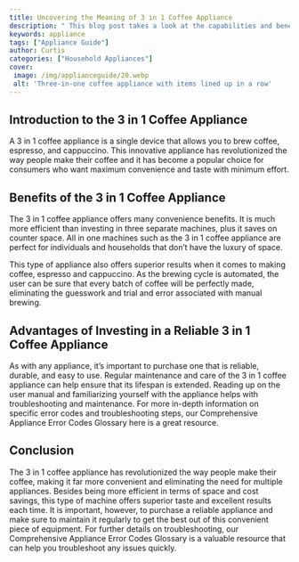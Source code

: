 ```yaml
---
title: Uncovering the Meaning of 3 in 1 Coffee Appliance
description: " This blog post takes a look at the capabilities and benefits of the popular single serve 3 in 1 coffee appliance Learn how to maximize the convenience and versatility of the machine"
keywords: appliance
tags: ["Appliance Guide"]
author: Curtis
categories: ["Household Appliances"]
cover: 
 image: /img/applianceguide/20.webp
 alt: 'Three-in-one coffee appliance with items lined up in a row'
---
```

## Introduction to the 3 in 1 Coffee Appliance
A 3 in 1 coffee appliance is a single device that allows you to brew coffee, espresso, and cappuccino. This innovative appliance has revolutionized the way people make their coffee and it has become a popular choice for consumers who want maximum convenience and taste with minimum effort.

## Benefits of the 3 in 1 Coffee Appliance
The 3 in 1 coffee appliance offers many convenience benefits. It is much more efficient than investing in three separate machines, plus it saves on counter space. All in one machines such as the 3 in 1 coffee appliance are perfect for individuals and households that don’t have the luxury of space.

This type of appliance also offers superior results when it comes to making coffee, espresso and cappuccino. As the brewing cycle is automated, the user can be sure that every batch of coffee will be perfectly made, eliminating the guesswork and trial and error associated with manual brewing.

## Advantages of Investing in a Reliable 3 in 1 Coffee Appliance
As with any appliance, it’s important to purchase one that is reliable, durable, and easy to use. Regular maintenance and care of the 3 in 1 coffee appliance can help ensure that its lifespan is extended. Reading up on the user manual and familiarizing yourself with the appliance helps with troubleshooting and maintenance. For more in-depth information on specific error codes and troubleshooting steps, our Comprehensive Appliance Error Codes Glossary here is a great resource.

## Conclusion
The 3 in 1 coffee appliance has revolutionized the way people make their coffee, making it far more convenient and eliminating the need for multiple appliances. Besides being more efficient in terms of space and cost savings, this type of machine offers superior taste and excellent results each time. It is important, however, to purchase a reliable appliance and make sure to maintain it regularly to get the best out of this convenient piece of equipment. For further details on troubleshooting, our Comprehensive Appliance Error Codes Glossary is a valuable resource that can help you troubleshoot any issues quickly.

